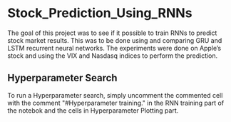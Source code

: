 # Stock_Prediction_Using_RNNs

The goal of this project was to see if it possible to train RNNs to predict stock market results.
This was to be done using and comparing GRU and LSTM recurrent neural networks. The
experiments were done on Apple’s stock and using the VIX and Nasdasq indices to perform the
prediction.

## Hyperparameter Search

To run a Hyperparameter search, simply uncomment the commented cell with the comment "#Hyperparameter training."
in the RNN training part of the notebok and the cells in Hyperparameter Plotting part.
